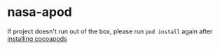 # nasa-apod

If project doesn't run out of the box, please run `pod install` again after [installing cocoapods](https://guides.cocoapods.org/using/getting-started.html)

